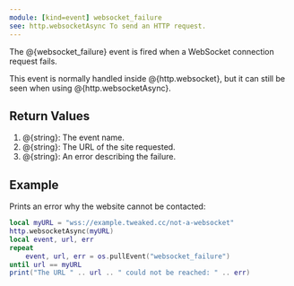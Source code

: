 ```yaml
---
module: [kind=event] websocket_failure
see: http.websocketAsync To send an HTTP request.
---
```


<!--
SPDX-FileCopyrightText: 2021 The CC: Tweaked Developers

SPDX-License-Identifier: MPL-2.0
-->

The @{websocket_failure} event is fired when a WebSocket connection request fails.

This event is normally handled inside @{http.websocket}, but it can still be seen when using @{http.websocketAsync}.

## Return Values
1. @{string}: The event name.
2. @{string}: The URL of the site requested.
3. @{string}: An error describing the failure.

## Example
Prints an error why the website cannot be contacted:
```lua
local myURL = "wss://example.tweaked.cc/not-a-websocket"
http.websocketAsync(myURL)
local event, url, err
repeat
    event, url, err = os.pullEvent("websocket_failure")
until url == myURL
print("The URL " .. url .. " could not be reached: " .. err)
```
